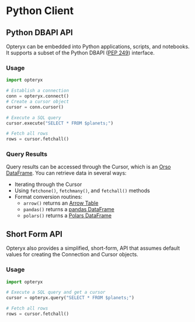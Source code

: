 # Python Client

## Python DBAPI API

Opteryx can be embedded into Python applications, scripts, and notebooks. It supports a subset of the Python DBAPI ([PEP 249](https://peps.python.org/pep-0249/)) interface.

### Usage

~~~python
import opteryx

# Establish a connection
conn = opteryx.connect()
# Create a cursor object
cursor = conn.cursor()

# Execute a SQL query
cursor.execute("SELECT * FROM $planets;")

# Fetch all rows
rows = cursor.fetchall()
~~~

### Query Results

Query results can be accessed through the Cursor, which is an [Orso DataFrame](https://github.com/mabel-dev/orso). You can retrieve data in several ways:

- Iterating through the Cursor
- Using `fetchone()`, `fetchmany()`, and `fetchall()` methods
- Format conversion routines:
    - `arrow()` returns an [Arrow Table](https://arrow.apache.org/docs/python/generated/pyarrow.Table.html#pyarrow.Table)
    - `pandas()` returns a [pandas DataFrame](https://pandas.pydata.org/docs/reference/api/pandas.DataFrame.html)
    - `polars()` returns a [Polars DataFrame](https://pola-rs.github.io/polars/py-polars/html/reference/dataframe/index.html)

## Short Form API

Opteryx also provides a simplified, short-form, API that assumes default values for creating the Connection and Cursor objects.

### Usage

~~~python
import opteryx

# Execute a SQL query and get a cursor
cursor = opteryx.query("SELECT * FROM $planets;")

# Fetch all rows
rows = cursor.fetchall()
~~~
